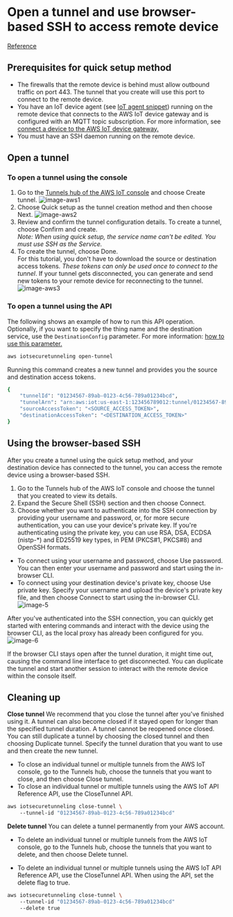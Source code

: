 # Open a tunnel and use browser-based SSH to access remote device
[Reference](https://docs.aws.amazon.com/iot/latest/developerguide/tunneling-tutorial-quick-setup.html)
## Prerequisites for quick setup method
* The firewalls that the remote device is behind must allow outbound traffic on port 443. The tunnel that you create will use this port to connect to the remote device.
* You have an IoT device agent (see [IoT agent snippet](https://docs.aws.amazon.com/iot/latest/developerguide/configure-remote-device.html#agent-snippet)) running on the remote device that connects to the AWS IoT device gateway and is configured with an MQTT topic subscription. For more information, see [connect a device to the AWS IoT device gateway.](https://docs.aws.amazon.com/iot/latest/developerguide/sdk-tutorials.html)
* You must have an SSH daemon running on the remote device.
## Open a tunnel
### **To open a tunnel using the console**
1. Go to the [Tunnels hub of the AWS IoT console](https://console.aws.amazon.com/iot/home#/tunnels) and choose Create tunnel.
![image-aws1](https://docs.aws.amazon.com/images/iot/latest/developerguide/images/tunnels-page.png)
2. Choose Quick setup as the tunnel creation method and then choose Next.
![image-aws2](https://docs.aws.amazon.com/images/iot/latest/developerguide/images/tunnels-choose-quick.PNG)
3. Review and confirm the tunnel configuration details. To create a tunnel, choose Confirm and create.  
*Note: When using quick setup, the service name can't be edited. You must use SSH as the Service.*
4. To create the tunnel, choose Done.  
For this tutorial, you don't have to download the source or destination access tokens. *These tokens can only be used once to connect to the tunnel*. If your tunnel gets disconnected, you can generate and send new tokens to your remote device for reconnecting to the tunnel.
![image-aws3](https://docs.aws.amazon.com/images/iot/latest/developerguide/images/tunnel-success.png)

### **To open a tunnel using the API**
The following shows an example of how to run this API operation. Optionally, if you want to specify the thing name and the destination service, use the `DestinationConfig` parameter. For more information: [how to use this parameter.](https://docs.aws.amazon.com/iot/latest/developerguide/tunneling-tutorial-existing-tunnel.html#tunneling-tutorial-existing-open-tunnel)
```BASH
aws iotsecuretunneling open-tunnel
```
Running this command creates a new tunnel and provides you the source and destination access tokens.
```BASH
{
    "tunnelId": "01234567-89ab-0123-4c56-789a01234bcd",
    "tunnelArn": "arn:aws:iot:us-east-1:123456789012:tunnel/01234567-89ab-0123-4c56-789a01234bcd",
    "sourceAccessToken": "<SOURCE_ACCESS_TOKEN>",
    "destinationAccessToken": "<DESTINATION_ACCESS_TOKEN>"
}
```
## Using the browser-based SSH
After you create a tunnel using the quick setup method, and your destination device has connected to the tunnel, you can access the remote device using a browser-based SSH. 
1. Go to the Tunnels hub of the AWS IoT console and choose the tunnel that you created to view its details.
2. Expand the Secure Shell (SSH) section and then choose Connect.
3. Choose whether you want to authenticate into the SSH connection by providing your username and password, or, for more secure authentication, you can use your device's private key. If you're authenticating using the private key, you can use RSA, DSA, ECDSA (nistp-*) and ED25519 key types, in PEM (PKCS#1, PKCS#8) and OpenSSH formats.
  * To connect using your username and password, choose Use password. You can then enter your username and password and start using the in-browser CLI.
  * To connect using your destination device's private key, choose Use private key. Specify your username and upload the device's private key file, and then choose Connect to start using the in-browser CLI.
  ![image-5](https://docs.aws.amazon.com/images/iot/latest/developerguide/images/tunnel-browser-private-key.png)


After you've authenticated into the SSH connection, you can quickly get started with entering commands and interact with the device using the browser CLI, as the local proxy has already been configured for you.
![image-6](https://docs.aws.amazon.com/images/iot/latest/developerguide/images/tunnel-browser-cli.PNG)

If the browser CLI stays open after the tunnel duration, it might time out, causing the command line interface to get disconnected. You can duplicate the tunnel and start another session to interact with the remote device within the console itself.

## Cleaning up
**Close tunnel**
We recommend that you close the tunnel after you've finished using it. A tunnel can also become closed if it stayed open for longer than the specified tunnel duration. A tunnel cannot be reopened once closed. You can still duplicate a tunnel by choosing the closed tunnel and then choosing Duplicate tunnel. Specify the tunnel duration that you want to use and then create the new tunnel.
* To close an individual tunnel or multiple tunnels from the AWS IoT console, go to the Tunnels hub, choose the tunnels that you want to close, and then choose Close tunnel.
* To close an individual tunnel or multiple tunnels using the AWS IoT API Reference API, use the CloseTunnel API.
```BASH
aws iotsecuretunneling close-tunnel \ 
    --tunnel-id "01234567-89ab-0123-4c56-789a01234bcd"
```
**Delete tunnel**
You can delete a tunnel permanently from your AWS account.
* To delete an individual tunnel or multiple tunnels from the AWS IoT console, go to the Tunnels hub, choose the tunnels that you want to delete, and then choose Delete tunnel.

* To delete an individual tunnel or multiple tunnels using the AWS IoT API Reference API, use the CloseTunnel API. When using the API, set the delete flag to true.
```BASH
aws iotsecuretunneling close-tunnel \ 
    --tunnel-id "01234567-89ab-0123-4c56-789a01234bcd"
    --delete true
```